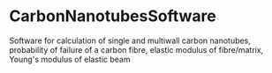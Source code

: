 # CarbonNanotubesSoftware
Software for calculation of single and multiwall carbon nanotubes, probability of failure of a carbon fibre, elastic modulus  of fibre/matrix, Young's modulus of elastic beam

